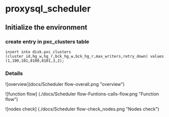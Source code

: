 # proxysql_scheduler

## Initialize the environment  


### create entry in pxc_clusters table
`insert into disk.pxc_clusters (cluster_id,hg_w,hg_r,bck_hg_w,bck_hg_r,max_writers,retry_down) values (1,100,101,8100,8101,3,2);`


### Details

![overview](docs/Scheduler flow-overall.png "overview")

![function flow] (./docs/Scheduler flow-Funtions-calls-flow.png "Function flow")

![nodes check] (./docs/Scheduler flow-check_nodes.png "Nodes check")
